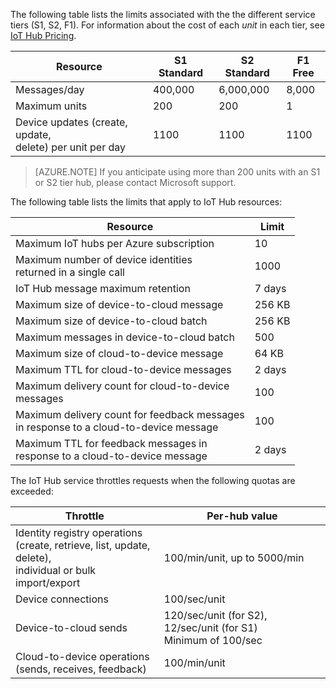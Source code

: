 The following table lists the limits associated with the the different service tiers (S1, S2, F1). For information about the cost of each *unit* in each tier, see [IoT Hub Pricing](http://azure.microsoft.com/pricing/details/iot-hub/).

| Resource | S1 Standard | S2 Standard | F1 Free |
| -------- | ----------- | ----------- | ------- |
| Messages/day | 400,000 | 6,000,000 | 8,000 |
| Maximum units | 200 | 200 | 1 |
| Device updates (create, update, <br/> delete) per unit per day | 1100 | 1100 | 1100 |

> [AZURE.NOTE] If you anticipate using more than 200 units with an S1 or S2 tier hub, please contact Microsoft support.

The following table lists the limits that apply to IoT Hub resources:

| Resource | Limit |
| -------- | ----- |
| Maximum IoT hubs per Azure subscription | 10 |
| Maximum number of device identities<br/>  returned in a single call | 1000 |
| IoT Hub message maximum retention | 7 days |
| Maximum size of device-to-cloud message | 256 KB |
| Maximum size of device-to-cloud batch | 256 KB |
| Maximum messages in device-to-cloud batch | 500 |
| Maximum size of cloud-to-device message | 64 KB |
| Maximum TTL for cloud-to-device messages | 2 days |
| Maximum delivery count for cloud-to-device <br/> messages | 100 |
| Maximum delivery count for feedback messages <br/> in response to a cloud-to-device message | 100 |
| Maximum TTL for feedback messages in <br/> response to a cloud-to-device message | 2 days |

The IoT Hub service throttles requests when the following quotas are exceeded:

| Throttle | Per-hub value |
| -------- | ------------- |
| Identity registry operations <br/> (create, retrieve, list, update, delete), <br/> individual or bulk import/export | 100/min/unit, up to 5000/min |
| Device connections | 100/sec/unit |
| Device-to-cloud sends | 120/sec/unit (for S2), 12/sec/unit (for S1) <br/> Minimum of 100/sec |
| Cloud-to-device operations <br/> (sends, receives, feedback) | 100/min/unit |
